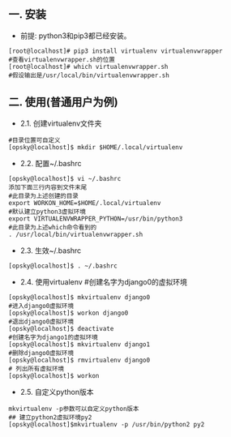 ## 一. 安装
* 前提: python3和pip3都已经安装。
```
[root@localhost]# pip3 install virtualenv virtualenvwrapper
#查看virtualenvwrapper.sh的位置
[root@localhost]# which virtualenvwrapper.sh
#假设输出是/usr/local/bin/virtualenvwrapper.sh
```
## 二. 使用(普通用户为例)

* 2.1. 创建virtualenv文件夹
```
#目录位置可自定义
[opsky@localhost]$ mkdir $HOME/.local/virtualenv
```
* 2.2. 配置~/.bashrc
```
[opsky@localhost]$ vi ~/.bashrc
添加下面三行内容到文件末尾
#此目录为上述创建的目录
export WORKON_HOME=$HOME/.local/virtualenv
#默认建立python3虚拟环境
export VIRTUALENVWRAPPER_PYTHON=/usr/bin/python3
#此目录为上述which命令看到的
. /usr/local/bin/virtualenvwrapper.sh
```
* 2.3. 生效~/.bashrc
```
[opsky@localhost]$ . ~/.bashrc
```
* 2.4. 使用virtualenv
#创建名字为django0的虚拟环境
```
[opsky@localhost]$ mkvirtualenv django0
#进入django0虚拟环境
[opsky@localhost]$ workon django0
#退出django0虚拟环境
[opsky@localhost]$ deactivate
#创建名字为django1的虚拟环境
[opsky@localhost]$ mkvirtualenv django1
#删除django0虚拟环境
[opsky@localhost]$ rmvirtualenv django0
# 列出所有虚拟环境
[opsky@localhost]$ workon
```
* 2.5. 自定义python版本
```
mkvirtualenv -p参数可以自定义python版本
## 建立python2虚拟环境py2
[opsky@localhost]$mkvirtualenv -p /usr/bin/python2 py2
```
